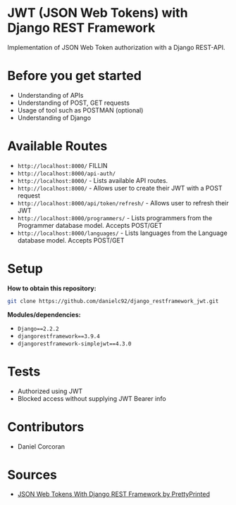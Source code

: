 # JWT (JSON Web Tokens) with Django REST Framework
Implementation of JSON Web Token authorization with a Django REST-API.

# Before you get started
- Understanding of APIs
- Understanding of POST, GET requests
- Usage of tool such as POSTMAN (optional)
- Understanding of Django

# Available Routes
- `http://localhost:8000/` FILLIN
- `http://localhost:8000/api-auth/`
- `http://localhost:8000/` - Lists available API routes.
- `http://localhost:8000/` - Allows user to create their JWT with a POST request
- `http://localhost:8000/api/token/refresh/` - Allows user to refresh their JWT 
- `http://localhost:8000/programmers/` - Lists programmers from the Programmer database model. Accepts POST/GET
- `http://localhost:8000/languages/` - Lists languages from the Language database model. Accepts POST/GET

# Setup
**How to obtain this repository:**
```sh
git clone https://github.com/danielc92/django_restframework_jwt.git
```

**Modules/dependencies:**
- `Django==2.2.2`
- `djangorestframework==3.9.4`
- `djangorestframework-simplejwt==4.3.0`

# Tests
- Authorized using JWT
- Blocked access without supplying JWT Bearer info

# Contributors
- Daniel Corcoran

# Sources
- [JSON Web Tokens With Django REST Framework by PrettyPrinted](https://www.youtube.com/watch?v=Fhcn2qx-4VQ)
